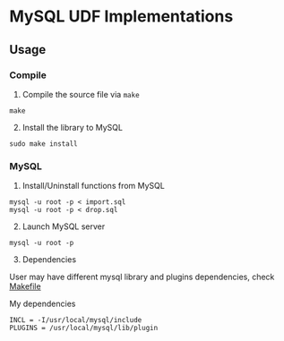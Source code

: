 # MySQL UDF Implementations

## Usage

### Compile 

1. Compile the source file via `make`
```
make
```
2. Install the library to MySQL
```
sudo make install
```

### MySQL

1. Install/Uninstall functions from MySQL
```
mysql -u root -p < import.sql
mysql -u root -p < drop.sql
```

2. Launch MySQL server
```
mysql -u root -p
```
3. Dependencies

User may have different mysql library and plugins dependencies, check [Makefile](/yaoder/Makefile)

My dependencies
```
INCL = -I/usr/local/mysql/include
PLUGINS = /usr/local/mysql/lib/plugin
```
